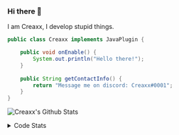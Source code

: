 ### Hi there 👋

I am Creaxx, I develop stupid things. 

```java
public class Creaxx implements JavaPlugin {

    public void onEnable() {
        System.out.println("Hello there!");
    }
    
    public String getContactInfo() {
        return "Message me on discord: Creaxx#0001";
    }
}
```

![Creaxx's Github Stats](https://github-readme-stats.vercel.app/api?username=CreaxxOG&show_icons=true&theme=dark&count_private=true)

<details>
  <summary>Code Stats</summary>

<!--START_SECTION:waka-->
![Code Time](http://img.shields.io/badge/Code%20Time-828%20hrs%2027%20mins-blue)

![Lines of code](https://img.shields.io/badge/From%20Hello%20World%20I%27ve%20Written-3%20Thousand%20lines%20of%20code-blue)

**🐱 My GitHub Data** 

> 🏆 343 Contributions in the Year 2022
 > 
> 📦 227.0 kB Used in GitHub's Storage 
 > 
> 🚫 Not Opted to Hire
 > 
> 📜 3 Public Repositories 
 > 
> 🔑 2 Private Repositories  
 > 
**I'm a Night 🦉** 

```text
🌞 Morning    7 commits      █░░░░░░░░░░░░░░░░░░░░░░░░   4.0% 
🌆 Daytime    68 commits     █████████░░░░░░░░░░░░░░░░   38.86% 
🌃 Evening    82 commits     ███████████░░░░░░░░░░░░░░   46.86% 
🌙 Night      18 commits     ██░░░░░░░░░░░░░░░░░░░░░░░   10.29%

```
📅 **I'm Most Productive on Wednesday** 

```text
Monday       25 commits     ███░░░░░░░░░░░░░░░░░░░░░░   14.29% 
Tuesday      32 commits     ████░░░░░░░░░░░░░░░░░░░░░   18.29% 
Wednesday    52 commits     ███████░░░░░░░░░░░░░░░░░░   29.71% 
Thursday     11 commits     █░░░░░░░░░░░░░░░░░░░░░░░░   6.29% 
Friday       16 commits     ██░░░░░░░░░░░░░░░░░░░░░░░   9.14% 
Saturday     21 commits     ███░░░░░░░░░░░░░░░░░░░░░░   12.0% 
Sunday       18 commits     ██░░░░░░░░░░░░░░░░░░░░░░░   10.29%

```


📊 **This Week I Spent My Time On** 

```text
💬 Programming Languages: 
Java                     18 hrs 23 mins      ███████████████████░░░░░░   79.34% 
Kotlin                   2 hrs 37 mins       ██░░░░░░░░░░░░░░░░░░░░░░░   11.36% 
XML                      37 mins             ░░░░░░░░░░░░░░░░░░░░░░░░░   2.7% 
Groovy                   24 mins             ░░░░░░░░░░░░░░░░░░░░░░░░░   1.73% 
Bash                     22 mins             ░░░░░░░░░░░░░░░░░░░░░░░░░   1.64%

🔥 Editors: 
IntelliJ                 23 hrs 10 mins      █████████████████████████   100.0%

```

**I Mostly Code in Java** 

```text
Java                     6 repos             ████████████████░░░░░░░░░   66.67% 
EJS                      1 repo              ██░░░░░░░░░░░░░░░░░░░░░░░   11.11% 
Kotlin                   1 repo              ██░░░░░░░░░░░░░░░░░░░░░░░   11.11% 
Python                   1 repo              ██░░░░░░░░░░░░░░░░░░░░░░░   11.11%

```



 Last Updated on 29/08/2022 06:52:56 UTC
<!--END_SECTION:waka-->
</details>

